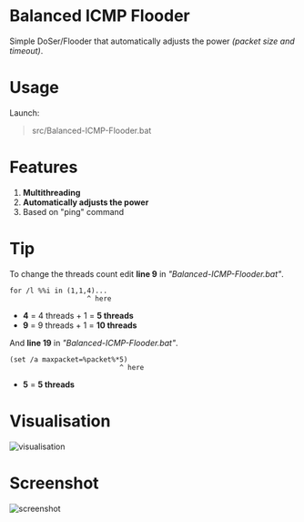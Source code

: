 # Balanced ICMP Flooder
Simple DoSer/Flooder that automatically adjusts the power *(packet size and timeout)*.

# Usage
Launch:
> src/Balanced-ICMP-Flooder.bat

# Features
1. **Multithreading**
2. **Automatically adjusts the power**
3. Based on "ping" command

# Tip
To change the threads count edit **line 9** in *"Balanced-ICMP-Flooder.bat"*.

    for /l %%i in (1,1,4)...
                       ^ here

 - **4** = 4 threads + 1 = **5 threads**
 - **9** = 9 threads + 1 = **10 threads**

And **line 19** in *"Balanced-ICMP-Flooder.bat"*.

    (set /a maxpacket=%packet%*5)
                               ^ here

- **5** = **5 threads**

# Visualisation
![visualisation](https://i.imgur.com/xUlL7EG.png)

# Screenshot
![screenshot](https://i.imgur.com/ARaSuiO.png)
